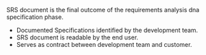 SRS document is the final outcome of the requirements analysis dna specification phase.

* Documented Specifications identified by the development team.
* SRS document is readable by the end user. 
* Serves as contract between development team and customer.